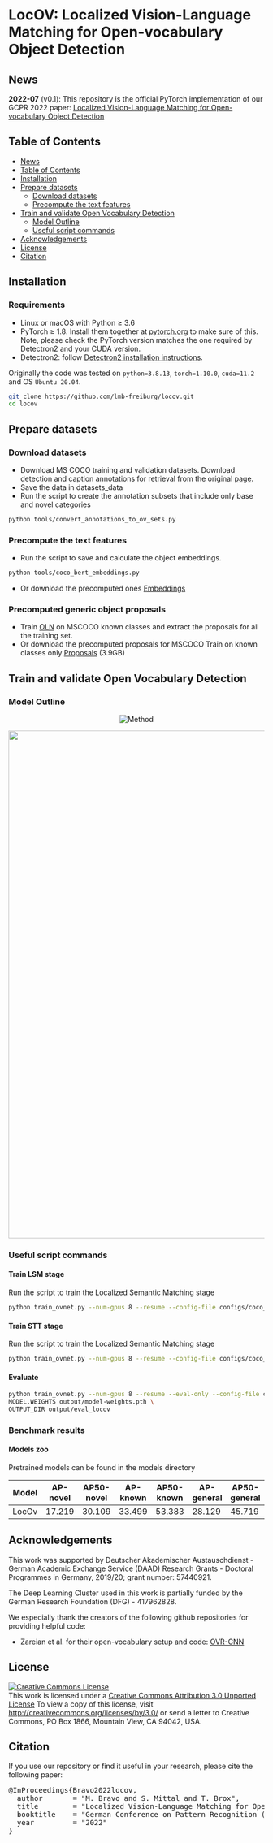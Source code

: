 # LocOV: Localized Vision-Language Matching for Open-vocabulary Object Detection

## News
**2022-07** (v0.1): This repository is the official PyTorch implementation of our GCPR 2022 paper:
<a href="https://arxiv.org/pdf/2205.06160.pdf">Localized Vision-Language Matching for Open-vocabulary Object Detection</a>
<!-- published at ([slides](), [poster](), [poster session]() -->

## Table of Contents
* [News](#news)
* [Table of Contents](#table-of-contents)
* [Installation](#installation)
* [Prepare datasets](#prepare-datasets)
  * [Download datasets](#download-datasets)
  * [Precompute the text features](#precompute-the-text-features)
* [Train and validate Open Vocabulary Detection](#train-and-validate-open-vocabulary-detection)
  * [Model Outline](#model-outline)
  * [Useful script commands](#useful-script-commands)
* [Acknowledgements](#acknowledgements)
* [License](#license)
* [Citation](#citation)

## Installation
### Requirements
- Linux or macOS with Python ≥ 3.6
- PyTorch ≥ 1.8.
  Install them together at [pytorch.org](https://pytorch.org) to make sure of this. Note, please check the
  PyTorch version matches the one required by Detectron2 and your CUDA version.
- Detectron2: follow [Detectron2 installation instructions](https://detectron2.readthedocs.io/tutorials/install.html).

Originally the code was tested on `python=3.8.13`, `torch=1.10.0`, `cuda=11.2` and OS `Ubuntu 20.04`.

~~~bash
git clone https://github.com/lmb-freiburg/locov.git
cd locov
~~~

## Prepare datasets
### Download datasets
- Download MS COCO training and validation datasets. Download detection and caption annotations for  retrieval from the original [page](https://cocodataset.org/).
- Save the data in datasets_data
- Run the script to create the annotation subsets that include only base and novel categories
~~~bash
python tools/convert_annotations_to_ov_sets.py
~~~

### Precompute the text features
- Run the script to save and calculate the object embeddings.
~~~bash
python tools/coco_bert_embeddings.py
~~~
- Or download the precomputed ones [Embeddings](https://lmb.informatik.uni-freiburg.de/resources/binaries/gcpr2022_locov/coco_nouns_bertemb.json)

### Precomputed generic object proposals
- Train [OLN](https://github.com/mcahny/object_localization_network) on MSCOCO known classes and extract the proposals for all the training set. 
- Or download the precomputed proposals for MSCOCO Train on known classes only [Proposals](https://lmb.informatik.uni-freiburg.de/resources/binaries/gcpr2022_locov/coco_train2017_seen.pkl) (3.9GB)

## Train and validate Open Vocabulary Detection
### Model Outline
<p align="center"><img src="assets/model.pdf" alt="Method" title="LocOV" /></p>
<img src="assets/model.pdf" width="1000"> <br/>

### Useful script commands
#### Train LSM stage
Run the script to train the Localized Semantic Matching stage
~~~bash
python train_ovnet.py --num-gpus 8 --resume --config-file configs/coco_lsm.yaml 
~~~
#### Train STT stage
Run the script to train the Localized Semantic Matching stage
~~~bash
python train_ovnet.py --num-gpus 8 --resume --config-file configs/coco_stt.yaml MODEL.WEIGHTS path_to_final_weights_lsm_stage
~~~

#### Evaluate
~~~bash
python train_ovnet.py --num-gpus 8 --resume --eval-only --config-file configs/coco_stt.yaml \
MODEL.WEIGHTS output/model-weights.pth \
OUTPUT_DIR output/eval_locov
~~~

### Benchmark results
#### Models zoo
Pretrained models can be found in the models directory

|  Model  |  AP-novel  |  AP50-novel  |  AP-known  |  AP50-known  |  AP-general  |  AP50-general  | Weights |
| ------- | ---------- | ------------ | ---------- | ------------ | ------------ | -------------- | ------- |
| LocOv   | 17.219     | 30.109       | 33.499     | 53.383       | 28.129       | 45.719         | [LocOv](https://lmb.informatik.uni-freiburg.de/resources/binaries/gcpr2022_locov/LocOV.pth) |

## Acknowledgements
This work was supported by Deutscher Akademischer Austauschdienst - German Academic Exchange Service (DAAD) Research Grants - Doctoral Programmes in Germany, 2019/20; grant number: 57440921.

The Deep Learning Cluster used in this work is partially funded by the German Research Foundation (DFG) - 417962828.

We especially thank the creators of the following github repositories for providing helpful code:
- Zareian et al. for their open-vocabulary setup and code: [OVR-CNN](https://github.com/alirezazareian/ovr-cnn)

## License
<a rel="license" href="http://creativecommons.org/licenses/by/3.0/"><img alt="Creative Commons License" style="border-width:0" src="https://i.creativecommons.org/l/by/3.0/88x31.png" /></a><br />This work is licensed under a <a rel="license" href="http://creativecommons.org/licenses/by/3.0/">Creative Commons Attribution 3.0 Unported License</a>  To view a copy of this license, visit http://creativecommons.org/licenses/by/3.0/ or send a letter to Creative Commons, PO Box 1866, Mountain View, CA 94042, USA.

## Citation
If you use our repository or find it useful in your research, please cite the following paper:

<pre class='bibtex'>
@InProceedings{Bravo2022locov,
  author       = "M. Bravo and S. Mittal and T. Brox",
  title        = "Localized Vision-Language Matching for Open-vocabulary Object Detection",
  booktitle    = "German Conference on Pattern Recognition (GCPR) 2022",
  year         = "2022"
}
</pre>
